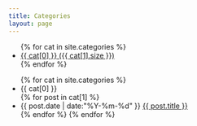 ```yaml
---
title: Categories
layout: page
---
```


<div id='tag_cloud'>
	<ul>
	{% for cat in site.categories %}
	<li><a href="#{{ cat[0] }}" title="{{ cat[0] }}" rel="{{ cat[1].size }}">{{ cat[0] }} ({{ cat[1].size }})</a></li>
	{% endfor %}
	</ul>
</div>

<ul class="listing">
{% for cat in site.categories %}
  <li class="listing-seperator" id="{{ cat[0] }}">{{ cat[0] }}</li>
{% for post in cat[1] %}
  <li class="listing-item">
  <time datetime="{{ post.date | date:"%Y-%m-%d" }}">{{ post.date | date:"%Y-%m-%d" }}</time>
  <a href="{{ site.url }}{{ post.url }}" title="{{ post.title }}">{{ post.title }}</a>
  </li>
{% endfor %}
{% endfor %}
</ul>

<script src="/media/js/jquery.tagcloud.js" type="text/javascript" charset="utf-8"></script> 
<script language="javascript">
// $.fn.tagcloud.defaults = {
//     size: {start: 1, end: 1, unit: 'em'},
//       color: {start: '#f8e0e6', end: '#ff3333'}
// };

// $(function () {
//     $('#tag_cloud a').tagcloud();
// });
</script>
